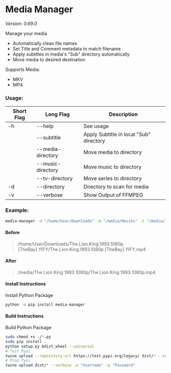 # Media Manager
*Version: 0.69.0*

Manage your media
- Automatically clean file names 
- Set Title and Comment metadata to match filename
- Apply subtitles in media's "Sub" directory automatically
- Move media to desired destination

Supports Media:
- MKV
- MP4

### Usage:
| Short Flag | Long Flag         | Description                             |
|------------|-------------------|-----------------------------------------|
| -h         | --help            | See usage                               |
|            | --subtitle        | Apply Subtitle in local "Sub" directory |
|            | --media-directory | Move media to directory                 |
|            | --music-directory | Move music to directory                 |
|            | --tv-directory    | Move series to directory                |
| -d         | --directory       | Directory to scan for media             |
| -v         | --verbose         | Show Output of FFMPEG                   |


### Example:
```bash
media-manager -d "/home/User/Downloads" -m "/media/Movies" -t "/media/TV" -s
```
#### Before
> /home/User/Downloads/The.Lion.King.1993.1080p.[TheBay].YIFY/The.Lion.King.1993.1080p.[TheBay].YIFY.mp4 

#### After
> /media/The Lion King 1993 1080p/The Lion King 1993 1080p.mp4

#### Install Instructions
Install Python Package

```bash
python -m pip install media-manager
```

#### Build Instructions
Build Python Package

```bash
sudo chmod +x ./*.py
sudo pip install .
python setup.py bdist_wheel --universal
# Test Pypi
twine upload --repository-url https://test.pypi.org/legacy/ dist/* --verbose -u "Username" -p "Password"
# Prod Pypi
twine upload dist/* --verbose -u "Username" -p "Password"
```
